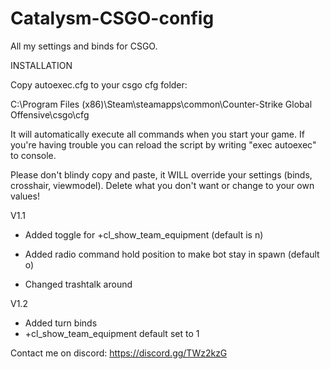 # Catalysm-CSGO-config


All my settings and binds for CSGO.

INSTALLATION

  Copy autoexec.cfg to your csgo cfg folder:
  
  C:\Program Files (x86)\Steam\steamapps\common\Counter-Strike Global Offensive\csgo\cfg
  
  It will automatically execute all commands when you start your game. 
  If you're having trouble you can reload the script by writing "exec autoexec" to console.

Please don't blindy copy and paste, it WILL override your settings (binds, crosshair, viewmodel).
Delete what you don't want or change to your own values!


V1.1

- Added toggle for +cl_show_team_equipment (default is n)
- Added radio command hold position to make bot stay in spawn (default o)

- Changed trashtalk around

V1.2

- Added turn binds
- +cl_show_team_equipment default set to 1

Contact me on discord:
https://discord.gg/TWz2kzG
